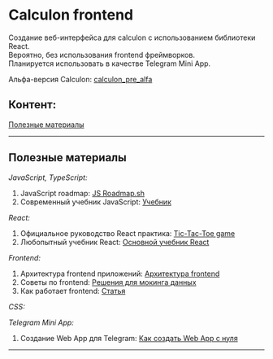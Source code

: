 # Calculon frontend 
Создание веб-интерфейса для calculon с использованием библиотеки React.  
Вероятно, без использования frontend фреймворков.  
Планируется использовать в качестве Telegram Mini App.  

Альфа-версия Calculon:
[calculon_pre_alfa](http://194.190.152.45:5000/)

## Контент:

[Полезные материалы](#Полезные-материалы)

----

## Полезные материалы
  
*JavaScript, TypeScript:* 
1. JavaScript roadmap: [JS Roadmap.sh](https://roadmap.sh/javascript)
2. Современный учебник JavaScript: [Учебник](https://learn.javascript.ru/)

*React:*
1. Официальное руководство React практика: [Tic-Tac-Toe game](https://ru.react.dev/learn/tutorial-tic-tac-toe)
2. Любопытный учебник React: [Основной учебник React](https://code.mu/ru/javascript/framework/react/book/prime/)

*Frontend:*  
1. Архитектура frontend приложений: [Архитектура frontend](https://habr.com/ru/articles/726354/)
2. Советы по frontend: [Решения для мокинга данных](https://habr.com/ru/articles/855524/)
3. Как работает frontend: [Статья](https://habr.com/ru/articles/843350/)

*CSS:*

*Telegram Mini App:*  
1. Создание Web App для Telegram: [Как создать Web App с нуля](https://habr.com/ru/companies/amvera/articles/838180/)

----